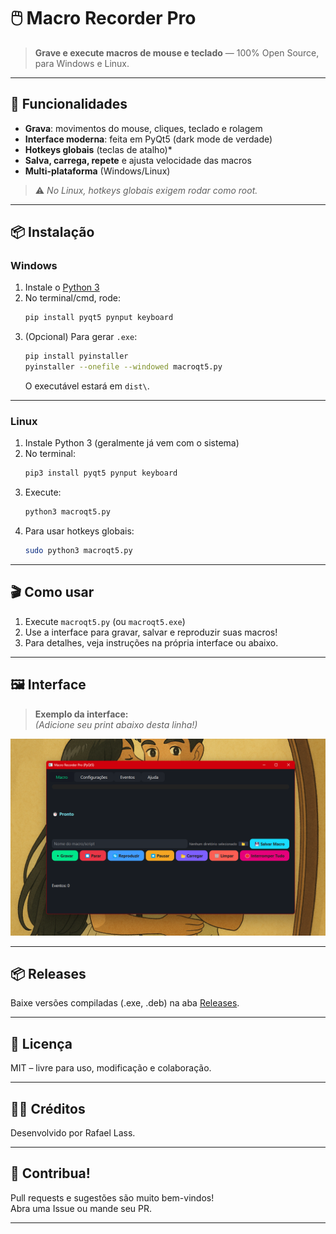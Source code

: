 # 🖱️ Macro Recorder Pro

> **Grave e execute macros de mouse e teclado** — 100% Open Source, para Windows e Linux.

---

## 🚀 Funcionalidades

- **Grava**: movimentos do mouse, cliques, teclado e rolagem
- **Interface moderna**: feita em PyQt5 (dark mode de verdade)
- **Hotkeys globais** (teclas de atalho)*
- **Salva, carrega, repete** e ajusta velocidade das macros
- **Multi-plataforma** (Windows/Linux)

> ⚠️ *No Linux, hotkeys globais exigem rodar como root.*

---

## 📦 Instalação

### **Windows**

1. Instale o [Python 3](https://www.python.org/downloads/)
2. No terminal/cmd, rode:
    ```sh
    pip install pyqt5 pynput keyboard
    ```
3. (Opcional) Para gerar `.exe`:
    ```sh
    pip install pyinstaller
    pyinstaller --onefile --windowed macroqt5.py
    ```
    O executável estará em `dist\`.

---

### **Linux**

1. Instale Python 3 (geralmente já vem com o sistema)
2. No terminal:
    ```sh
    pip3 install pyqt5 pynput keyboard
    ```
3. Execute:
    ```sh
    python3 macroqt5.py
    ```
4. Para usar hotkeys globais:
    ```sh
    sudo python3 macroqt5.py
    ```

---

## 🎬 Como usar

1. Execute `macroqt5.py` (ou `macroqt5.exe`)
2. Use a interface para gravar, salvar e reproduzir suas macros!
3. Para detalhes, veja instruções na própria interface ou abaixo.

---

## 🖼️ Interface

> **Exemplo da interface:**  
> *(Adicione seu print abaixo desta linha!)*

![Macro Recorder Pro Print](./imgs/screenshot.png)

---

## 📦 Releases

Baixe versões compiladas (.exe, .deb) na aba [Releases](https://github.com/SEUUSUARIO/macro-recorder-pro/releases).

---

## 📜 Licença

MIT – livre para uso, modificação e colaboração.

---

## 👨‍💻 Créditos

Desenvolvido por Rafael Lass.

---

## 🤝 Contribua!

Pull requests e sugestões são muito bem-vindos!  
Abra uma Issue ou mande seu PR.

---
